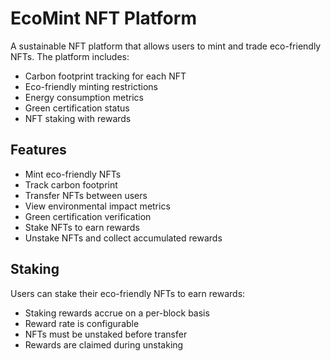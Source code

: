 # EcoMint NFT Platform

A sustainable NFT platform that allows users to mint and trade eco-friendly NFTs. The platform includes:

- Carbon footprint tracking for each NFT
- Eco-friendly minting restrictions  
- Energy consumption metrics
- Green certification status
- NFT staking with rewards

## Features
- Mint eco-friendly NFTs
- Track carbon footprint
- Transfer NFTs between users
- View environmental impact metrics 
- Green certification verification
- Stake NFTs to earn rewards
- Unstake NFTs and collect accumulated rewards

## Staking
Users can stake their eco-friendly NFTs to earn rewards:
- Staking rewards accrue on a per-block basis
- Reward rate is configurable
- NFTs must be unstaked before transfer
- Rewards are claimed during unstaking
